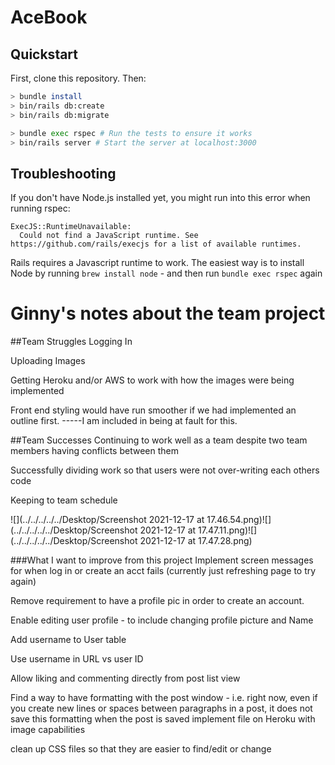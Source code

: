 # AceBook

## Quickstart

First, clone this repository. Then:

```bash
> bundle install
> bin/rails db:create
> bin/rails db:migrate

> bundle exec rspec # Run the tests to ensure it works
> bin/rails server # Start the server at localhost:3000
```

## Troubleshooting

If you don't have Node.js installed yet, you might run into this error when running rspec:

```
ExecJS::RuntimeUnavailable:
  Could not find a JavaScript runtime. See https://github.com/rails/execjs for a list of available runtimes.
 ```

Rails requires a Javascript runtime to work. The easiest way is to install Node by running `brew install node` - and then run `bundle exec rspec` again

# Ginny's notes about the team project

##Team Struggles
Logging In

Uploading Images

Getting Heroku and/or AWS to work with how the images were being implemented

Front end styling would have run smoother if we had implemented an outline first.
-----I am included in being at fault for this.

##Team Successes
Continuing to work well as a team despite two team members having conflicts between them

Successfully dividing work so that users were not over-writing each others code

Keeping to team schedule

![](../../../../../Desktop/Screenshot 2021-12-17 at 17.46.54.png)![](../../../../../Desktop/Screenshot 2021-12-17 at 17.47.11.png)![](../../../../../Desktop/Screenshot 2021-12-17 at 17.47.28.png)

###What I want to improve from this project
Implement screen messages for when log in or create an acct fails (currently just refreshing page to try again)

Remove requirement to have a profile pic in order to create an account.

Enable editing user profile - to include changing profile picture and Name

Add username to User table

Use username in URL vs user ID

Allow liking and commenting directly from post list view

Find a way to have formatting with the post window - i.e. right now, even if you create new lines or spaces between paragraphs in a post, it does not save this formatting when the post is saved
implement file on Heroku with image capabilities

clean up CSS files so that they are easier to find/edit or change